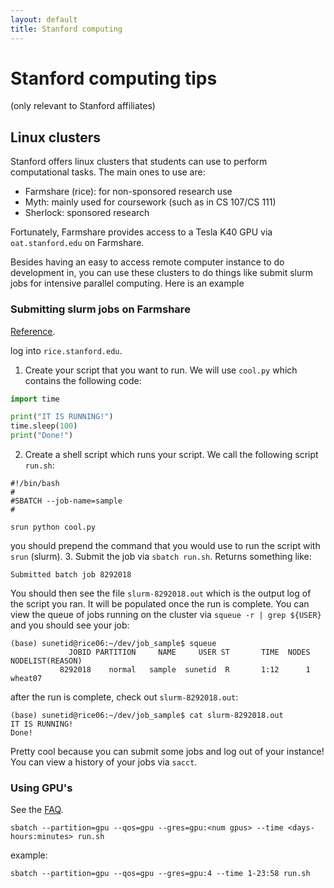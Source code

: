 ```yaml
---
layout: default 
title: Stanford computing   
---
```


# Stanford computing tips 

(only relevant to Stanford affiliates)

## Linux clusters 

Stanford offers linux clusters that students can use to perform computational tasks. The main ones to use are:  

- Farmshare (rice): for non-sponsored research use 
- Myth: mainly used for coursework (such as in CS 107/CS 111)
- Sherlock: sponsored research 

Fortunately, Farmshare provides access to a Tesla K40 GPU via `oat.stanford.edu` on Farmshare. 

Besides having an easy to access remote computer instance to do development in, you can use these clusters to do things like submit slurm jobs for intensive parallel computing. Here is an example 

### Submitting slurm jobs on Farmshare 

[Reference](https://sites.google.com/a/stanford.edu/rcpedia/computing-infrastructure/stanford-farmshare/sample-submit). 

log into `rice.stanford.edu`. 

1. Create your script that you want to run. We will use `cool.py` which contains the following code: 

```python
import time

print("IT IS RUNNING!")
time.sleep(100)
print("Done!")
``` 

2. Create a shell script which runs your script. We call the following script `run.sh`:

```
#!/bin/bash
#
#SBATCH --job-name=sample
#

srun python cool.py
```
you should prepend the command that you would use to run the script with `srun` (slurm). 
3. Submit the job via `sbatch run.sh`. Returns something like: 

```
Submitted batch job 8292018
```

You should then see the file `slurm-8292018.out` which is the output log of the script you ran. It will be populated once the run is complete. You can view the queue of jobs running on the cluster via `squeue -r | grep ${USER}` and you should see your job: 

```
(base) sunetid@rice06:~/dev/job_sample$ squeue
             JOBID PARTITION     NAME     USER ST       TIME  NODES NODELIST(REASON)
           8292018    normal   sample  sunetid  R       1:12      1 wheat07
```

after the run is complete, check out `slurm-8292018.out`:

```
(base) sunetid@rice06:~/dev/job_sample$ cat slurm-8292018.out 
IT IS RUNNING!
Done!
```

Pretty cool because you can submit some jobs and log out of your instance! You can view a history of your jobs via `sacct`. 


### Using GPU's

See the [FAQ](https://web.stanford.edu/group/farmshare/cgi-bin/wiki/index.php/FAQ#Why_can.27t_I_submit_jobs_to_the_gpu_partition.3F). 

```
sbatch --partition=gpu --qos=gpu --gres=gpu:<num gpus> --time <days-hours:minutes> run.sh
```

example: 

```
sbatch --partition=gpu --qos=gpu --gres=gpu:4 --time 1-23:58 run.sh
```

